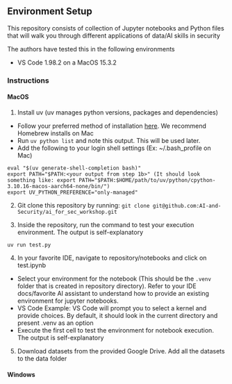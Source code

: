 ## Environment Setup
This repository consists of collection of Jupyter notebooks and Python files that will walk you through different applications of data/AI skills in security

The authors have tested this in the following environments
- VS Code 1.98.2 on a MacOS 15.3.2


### Instructions
#### MacOS
1. Install uv (uv manages python versions, packages and dependencies)
- Follow your preferred method of installation [here](https://docs.astral.sh/uv/getting-started/installation/). We recommend Homebrew installs on Mac
- Run `uv python list` and note this output. This will be used later. 
- Add the following to your login shell settings (Ex: ~/.bash_profile on Mac)
```
eval "$(uv generate-shell-completion bash)"
export PATH="$PATH:<your output from step 1b>" (It should look something like: export PATH="$PATH:$HOME/path/to/uv/python/cpython-3.10.16-macos-aarch64-none/bin/")
export UV_PYTHON_PREFERENCE="only-managed"
```

2. Git clone this repository by running:  `git clone git@github.com:AI-and-Security/ai_for_sec_workshop.git`

3. Inside the repository, run the command to test your execution environment. The output is self-explanatory

`uv run test.py` 

4. In your favorite IDE, navigate to repository/notebooks and click on test.ipynb
- Select your environment for the notebook (This should be the `.venv` folder that is created in repository directory). Refer to your IDE docs/favorite AI assistant to understand how to provide an existing environment for jupyter notebooks. 
- VS Code Example: VS Code will prompt you to select a kernel and provide choices. By default, it should look in the current directory and present .venv as an option
- Execute the first cell to test the environment for notebook execution. The output is self-explanatory

5. Download datasets from the provided Google Drive. Add all the datasets to the data folder


#### Windows